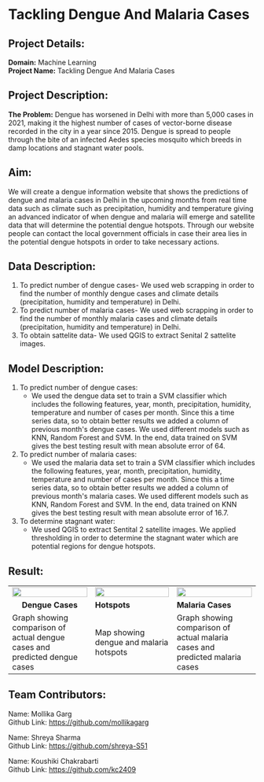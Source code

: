 # Tackling Dengue And Malaria Cases
## Project Details:
**Domain:** Machine Learning           
**Project Name:** Tackling Dengue And Malaria Cases

## Project Description:
**The Problem:** 
Dengue has worsened in Delhi with more than 5,000 cases in 2021, making it the highest number of cases of vector-borne disease recorded in the city in a year since 2015. Dengue is spread to people through the bite of an infected Aedes species mosquito which breeds in damp locations and stagnant water pools.

## Aim:
We will create a dengue information website that shows the predictions of dengue and malaria cases in Delhi in the upcoming months from real time data such as climate such as precipitation, humidity and temperature giving an advanced indicator of when dengue and malaria will emerge and satellite data that will determine the potential dengue hotspots. Through our website people can contact the local government officials in case their area lies in the potential dengue hotspots in order to take necessary actions.


## Data Description:
1. To predict number of dengue cases- We used web scrapping in order to find the number of monthly dengue cases and climate details (precipitation, humidity and  temperature) in Delhi. 
2. To predict number of malaria cases- We used web scrapping in order to find the number of monthly malaria cases and climate details (precipitation, humidity and  temperature) in Delhi. 
3. To obtain sattelite data- We used QGIS to extract Senital 2 sattelite images.


## Model Description:
1. To predict number of dengue cases:
      * We used the dengue data set to train a SVM classifier which includes the following features, year, month, precipitation, humidity, temperature and number of cases per         month. Since this a time series data, so to obtain better results we added a column of previous month's dengue cases. We used different models such as KNN, Random             Forest and SVM. In the end, data trained on SVM gives the best testing result with mean absolute error of 64.
2. To predict number of malaria cases:
      * We used the malaria data set to train a SVM classifier which includes the following features, year, month, precipitation, humidity, temperature and number of cases           per month. Since this a time series data, so to obtain better results we added a column of previous month's malaria cases. We used different models such as KNN,               Random Forest and SVM. In the end, data trained on KNN gives the best testing result with mean absolute error of 16.7.
3. To determine stagnant water:
      * We used QGIS to extract Sentital 2 satellite images. We applied thresholding in order to determine the stagnant water which are potential regions for dengue hotspots. 
 

## Result:
<table width="100%">
<tr>
<td width="33.5%"><img src="https://user-images.githubusercontent.com/91798475/148248362-fe39e07c-54b1-4ade-a064-2adad609a34f.jpg" width="100%"/></td>
<td width="33%"><img src="https://user-images.githubusercontent.com/91798475/148247684-3d10f868-871a-49f5-8831-0b954db552a2.JPG" width="100%"/></td>
<td width="33.5%"><img src="https://user-images.githubusercontent.com/91798475/148248904-673e4264-e4a6-47b5-b1b6-cbb78b6065e7.jpg" width="100%"/></td>
</tr>
<tr>
     <td align="center" > <b>Dengue Cases</b></td>
     <td> <b>Hotspots</b></td>
     <td> <b>Malaria Cases</b></td>
</tr>
<tr>
     <td> Graph showing comparison of actual dengue cases and predicted dengue cases</td>
     <td> Map showing dengue and malaria hotspots</td>
     <td> Graph showing comparison of actual malaria cases and predicted malaria cases</td>
</tr>
</table>

## Team Contributors:
Name: Mollika Garg                                                      
Github Link: https://github.com/mollikagarg

Name: Shreya Sharma                 
Github Link: https://github.com/shreya-S51

Name: Koushiki Chakrabarti                     
Github Link: https://github.com/kc2409
